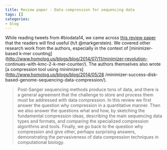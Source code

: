 ```yaml
---
title: Review paper - Data compression for sequencing data
tags: []
categories:
- blog
---
```

While reading tweets from #biodata14, we came across [this review
paper](http://www.almob.org/content/8/1/25) that the readers will find useful
(h/t @markgerstein). We covered other research work from the authors,
especially in the context of [minimizer-based k-mer
counting](http://www.homolog.us/blogs/blog/2014/07/11/minimizer-revolution-
continues-with-kmc-2-k-mer-counter/). The authors themselves also wrote [a
compression tool using minimizers](http://www.homolog.us/blogs/blog/2014/05/28
/minimizer-success-disk-based-genome-sequencing-data-compression/).
<!--more-->

> Post-Sanger sequencing methods produce tons of data, and there is a general
agreement that the challenge to store and process them must be addressed with
data compression. In this review we first answer the question why compression
in a quantitative manner. Then we also answer the questions what and how, by
sketching the fundamental compression ideas, describing the main sequencing
data types and formats, and comparing the specialized compression algorithms
and tools. Finally, we go back to the question why compression and give other,
perhaps surprising answers, demonstrating the pervasiveness of data
compression techniques in computational biology.

